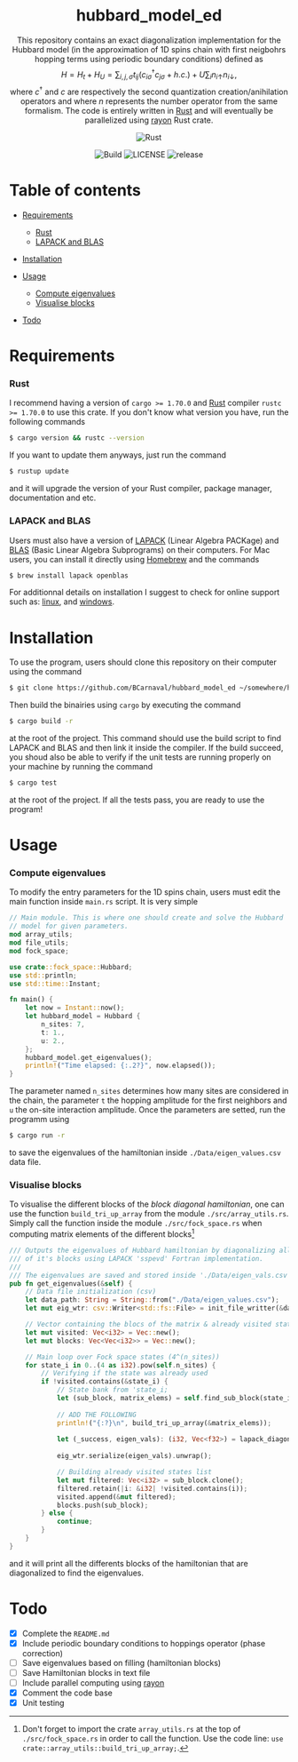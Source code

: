 <div align="center">

# hubbard_model_ed

This repository contains an exact diagonalization implementation for the Hubbard model (in the approximation of 1D spins chain with first neigbohrs hopping terms using periodic boundary conditions) defined as
$$H = H_t + H_U = \sum_{i, j, \sigma}t_{ij}(c^\dagger_{i\sigma}c_{j\sigma} + h.c.) + U\sum_i n_{i\uparrow}n_{i\downarrow},$$
where $c^\dagger$ and $c$ are respectively the second quantization creation/anihilation operators and where $n$ represents the number operator from the same formalism. The code is entirely written in [Rust](https://www.rust-lang.org/) and will eventually be parallelized using [rayon](https://github.com/rayon-rs/rayon) Rust crate.

![Rust](https://img.shields.io/badge/rust-%23000000.svg?style=for-the-badge&logo=rust&logoColor=white)

![Build](https://img.shields.io/github/actions/workflow/status/BCarnaval/hubbard_model_ed/rust.yml?color=%23a3d1af&style=for-the-badge) ![LICENSE](https://img.shields.io/github/license/BCarnaval/hubbard_model_ed?color=blue&style=for-the-badge) ![release](https://img.shields.io/github/v/tag/BCarnaval/hubbard_model_ed?color=%23FF7F50&style=for-the-badge)

</div>

# Table of contents

- [Requirements](#requirements)
    - [Rust](#rust)
    - [LAPACK and BLAS](#lapack-and-blas)

- [Installation](#installation)

- [Usage](#usage)
    - [Compute eigenvalues](#compute-eigenvalues)
    - [Visualise blocks](#visualise-blocks)

- [Todo](#todo)

# Requirements

### Rust

I recommend having a version of `cargo >= 1.70.0` and [Rust](https://www.rust-lang.org/) compiler `rustc >= 1.70.0` to use this crate. If you don't know what version you have, run the following commands
```bash
$ cargo version && rustc --version
```
If you want to update them anyways, just run the command
```bash
$ rustup update
```
and it will upgrade the version of your Rust compiler, package manager, documentation and etc.

### LAPACK and BLAS

Users must also have a version of [LAPACK](https://www.netlib.org/lapack/) (Linear Algebra PACKage) and [BLAS](https://www.netlib.org/blas/) (Basic Linear Algebra Subprograms) on their computers. For Mac users, you can install it directly using [Homebrew](https://brew.sh/) and the commands
```bash
$ brew install lapack openblas
```
For additionnal details on installation I suggest to check for online support such as: [linux](https://coral.ise.lehigh.edu/jild13/2016/07/27/install-lapack-and-blas-on-linux-based-systems/), and [windows](https://icl.utk.edu/lapack-for-windows/).

# Installation

To use the program, users should clone this repository on their computer using the command
```bash
$ git clone https://github.com/BCarnaval/hubbard_model_ed ~/somewhere/hubbard_model_ed
```
Then build the binairies using `cargo` by executing the command
```bash
$ cargo build -r
```
at the root of the project. This command should use the build script to find LAPACK and BLAS and then link it inside the compiler. If the build succeed, you shoud also be able to verify if the unit tests are running properly on your machine by running the command
```bash
$ cargo test
```
at the root of the project. If all the tests pass, you are ready to use the program!

# Usage

### Compute eigenvalues

To modify the entry parameters for the 1D spins chain, users must edit the main function inside `main.rs` script. It is very simple
```rust
// Main module. This is where one should create and solve the Hubbard
// model for given parameters.
mod array_utils;
mod file_utils;
mod fock_space;

use crate::fock_space::Hubbard;
use std::println;
use std::time::Instant;

fn main() {
    let now = Instant::now();
    let hubbard_model = Hubbard {
        n_sites: 7,
        t: 1.,
        u: 2.,
    };
    hubbard_model.get_eigenvalues();
    println!("Time elapsed: {:.2?}", now.elapsed());
}
```
The parameter named `n_sites` determines how many sites are considered in the chain, the parameter `t` the hopping amplitude for the first neighbors and `u` the on-site interaction amplitude. Once the parameters are setted, run the programm using
```bash
$ cargo run -r
```
to save the eigenvalues of the hamiltonian inside `./Data/eigen_values.csv` data file.

### Visualise blocks

To visualise the different blocks of the _block diagonal hamiltonian_, one can use the function `build_tri_up_array` from the module `./src/array_utils.rs`. Simply call the function inside the module `./src/fock_space.rs` when computing matrix elements of the different blocks[^1]

[^1]: Don't forget to import the crate `array_utils.rs` at the top of `./src/fock_space.rs` in order to call the function. Use the code line: `use crate::array_utils::build_tri_up_array;`.
```rust
/// Outputs the eigenvalues of Hubbard hamiltonian by diagonalizing all
/// of it's blocks using LAPACK 'sspevd' Fortran implementation.
///
/// The eigenvalues are saved and stored inside './Data/eigen_vals.csv'.
pub fn get_eigenvalues(&self) {
    // Data file initialization (csv)
    let data_path: String = String::from("./Data/eigen_values.csv");
    let mut eig_wtr: csv::Writer<std::fs::File> = init_file_writter(&data_path, false);

    // Vector containing the blocs of the matrix & already visited states
    let mut visited: Vec<i32> = Vec::new();
    let mut blocks: Vec<Vec<i32>> = Vec::new();

    // Main loop over Fock space states (4^(n_sites))
    for state_i in 0..(4 as i32).pow(self.n_sites) {
        // Verifying if the state was already used
        if !visited.contains(&state_i) {
            // State bank from 'state_i;
            let (sub_block, matrix_elems) = self.find_sub_block(state_i);
            
            // ADD THE FOLLOWING
            println!("{:?}\n", build_tri_up_array(&matrix_elems));
            
            let (_success, eigen_vals): (i32, Vec<f32>) = lapack_diagonalization(matrix_elems);
            
            eig_wtr.serialize(eigen_vals).unwrap();

            // Building already visited states list
            let mut filtered: Vec<i32> = sub_block.clone();
            filtered.retain(|i: &i32| !visited.contains(i));
            visited.append(&mut filtered);
            blocks.push(sub_block);
        } else {
            continue;
        }
    }
}
```
and it will print all the differents blocks of the hamiltonian that are diagonalized to find the eigenvalues.

# Todo

- [x] Complete the `README.md`
- [x] Include periodic boundary conditions to hoppings operator (phase correction)
- [ ] Save eigenvalues based on filling (hamiltonian blocks)
- [ ] Save Hamiltonian blocks in text file
- [ ] Include parallel computing using [rayon](https://github.com/rayon-rs/rayon)
- [x] Comment the code base
- [x] Unit testing
